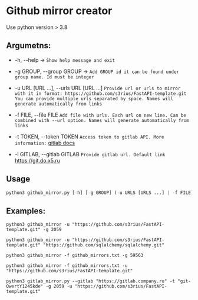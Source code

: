 # Github mirror creator

Use python version > 3.8


## Argumetns:

- -h, --help -> ```Show help message and exit```


- -g GROUP, --group GROUP -> ```Add GROUP id it can be found under group name. Id must be integer```


- -u URL [URL ...], --urls URL [URL ...] 
```Provide url or urls to mirror with it in format: https://github.com/s3rius/FastAPI-template.git You can provide multiple urls separated by space. Names will generate automatically from links```


- -f FILE, --file FILE
```Add file with urls. Each url on new line. Can be combined with --url option. Names will generate automatically from links```

- -t TOKEN, --token TOKEN
```Access token to gitlab API. More information:``` [gitlab docs](https://docs.gitlab.com/ee/user/profile/personal_access_tokens.html#create-a-personal-access-token)

- -l GITLAB, --gitlab GITLAB ```Provide gitlab url. Default link``` https://git.do.x5.ru


## Usage 

```python
python3 github_mirror.py [-h] [-g GROUP] (-u URLS [URLS ...] | -f FILE) -t TOKEN
```


## Examples:

    python3 github_mirror -u "https://github.com/s3rius/FastAPI-template.git" -g 2059
    
    python3 github_mirror -u "https://github.com/s3rius/FastAPI-template.git" "https://github.com/sqlalchemy/sqlalchemy.git"
    
    python3 github_mirror -f github_mirrors.txt -g 59563
    
    python3 github_mirror -f github_mirrors.txt -u "https://github.com/s3rius/FastAPI-template.git"
    
    python3 gitlab_mirror.py --gitlab "https://gitlab.company.ru" -t "git-QwertY1245kde" -g 2059 -u "https://github.com/s3rius/FastAPI-template.git"